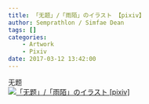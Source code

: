 ```yaml
---
title: 「无题」/「雨陌」のイラスト 【pixiv】
author: Semprathlon / Simfae Dean
tags: []
categories:
	- Artwork
	- Pixiv
date: 2017-03-12 13:42:00
---
```

无题<br />[<img width="1240" height="1754" style="display:none;" data-src="https://i.pximg.net/img-original/img/2017/03/12/13/42/01/61869899_p0.png" src="/blog/uploads/2017/04/61869899_p0.png" alt="「无题」/「雨陌」のイラスト [pixiv]"/><img src="/blog/uploads/2017/04/61869899_p0_master1200.jpg" alt="「无题」/「雨陌」のイラスト [pixiv]"/>](http://www.pixiv.net/member_illust.php?illust_id=61869899&amp;mode=medium)<br />